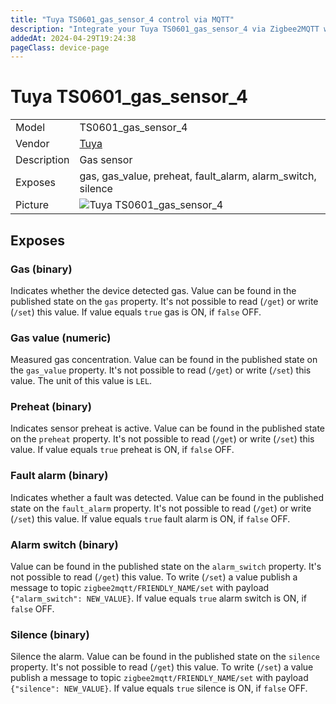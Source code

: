 ```yaml
---
title: "Tuya TS0601_gas_sensor_4 control via MQTT"
description: "Integrate your Tuya TS0601_gas_sensor_4 via Zigbee2MQTT with whatever smart home infrastructure you are using without the vendor's bridge or gateway."
addedAt: 2024-04-29T19:24:38
pageClass: device-page
---
```


<!-- !!!! -->
<!-- ATTENTION: This file is auto-generated through docgen! -->
<!-- You can only edit the "Notes"-Section between the two comment lines "Notes BEGIN" and "Notes END". -->
<!-- Do not use h1 or h2 heading within "## Notes"-Section. -->
<!-- !!!! -->

# Tuya TS0601_gas_sensor_4

|     |     |
|-----|-----|
| Model | TS0601_gas_sensor_4  |
| Vendor  | [Tuya](/supported-devices/#v=Tuya)  |
| Description | Gas sensor |
| Exposes | gas, gas_value, preheat, fault_alarm, alarm_switch, silence |
| Picture | ![Tuya TS0601_gas_sensor_4](https://www.zigbee2mqtt.io/images/devices/TS0601_gas_sensor_4.png) |


<!-- Notes BEGIN: You can edit here. Add "## Notes" headline if not already present. -->


<!-- Notes END: Do not edit below this line -->




## Exposes

### Gas (binary)
Indicates whether the device detected gas.
Value can be found in the published state on the `gas` property.
It's not possible to read (`/get`) or write (`/set`) this value.
If value equals `true` gas is ON, if `false` OFF.

### Gas value (numeric)
Measured gas concentration.
Value can be found in the published state on the `gas_value` property.
It's not possible to read (`/get`) or write (`/set`) this value.
The unit of this value is `LEL`.

### Preheat (binary)
Indicates sensor preheat is active.
Value can be found in the published state on the `preheat` property.
It's not possible to read (`/get`) or write (`/set`) this value.
If value equals `true` preheat is ON, if `false` OFF.

### Fault alarm (binary)
Indicates whether a fault was detected.
Value can be found in the published state on the `fault_alarm` property.
It's not possible to read (`/get`) or write (`/set`) this value.
If value equals `true` fault alarm is ON, if `false` OFF.

### Alarm switch (binary)
Value can be found in the published state on the `alarm_switch` property.
It's not possible to read (`/get`) this value.
To write (`/set`) a value publish a message to topic `zigbee2mqtt/FRIENDLY_NAME/set` with payload `{"alarm_switch": NEW_VALUE}`.
If value equals `true` alarm switch is ON, if `false` OFF.

### Silence (binary)
Silence the alarm.
Value can be found in the published state on the `silence` property.
It's not possible to read (`/get`) this value.
To write (`/set`) a value publish a message to topic `zigbee2mqtt/FRIENDLY_NAME/set` with payload `{"silence": NEW_VALUE}`.
If value equals `true` silence is ON, if `false` OFF.

